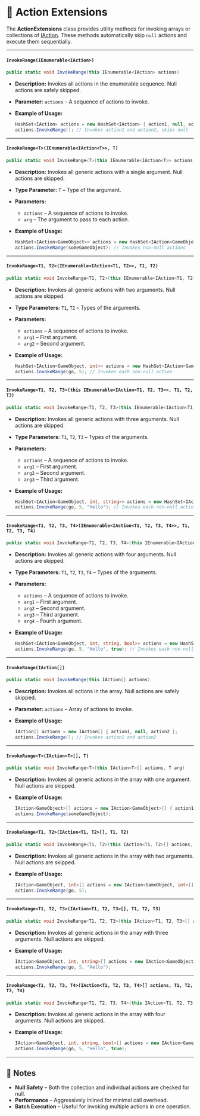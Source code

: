 # 🧩 Action Extensions

The **ActionExtensions** class provides utility methods for invoking arrays or collections of [IAction](IActions.md). These methods automatically skip `null` actions and execute them sequentially.

---

#### `InvokeRange(IEnumerable<IAction>)`
```csharp
public static void InvokeRange(this IEnumerable<IAction> actions)
```
- **Description:** Invokes all actions in the enumerable sequence. Null actions are safely skipped.
- **Parameter:** `actions` – A sequence of actions to invoke.
- **Example of Usage:**

  ```csharp
  HashSet<IAction> actions = new HashSet<IAction> { action1, null, action2 };
  actions.InvokeRange(); // Invokes action1 and action2, skips null
  ```  

---

#### `InvokeRange<T>(IEnumerable<IAction<T>>, T)`
```csharp
public static void InvokeRange<T>(this IEnumerable<IAction<T>> actions, T arg)
```
- **Description:** Invokes all generic actions with a single argument. Null actions are skipped.
- **Type Parameter:** `T` – Type of the argument.
- **Parameters:**
    - `actions` – A sequence of actions to invoke.
    - `arg` – The argument to pass to each action.
- **Example of Usage:**
  
  ```csharp
  HashSet<IAction<GameObject>> actions = new HashSet<IAction<GameObject>> { action1, null };
  actions.InvokeRange(someGameObject); // Invokes non-null actions
  ```

---

#### `InvokeRange<T1, T2>(IEnumerable<IAction<T1, T2>>, T1, T2)`
```csharp
public static void InvokeRange<T1, T2>(this IEnumerable<IAction<T1, T2>> actions, T1 arg1, T2 arg2)
```
- **Description:** Invokes all generic actions with two arguments. Null actions are skipped.
- **Type Parameters:** `T1`, `T2` – Types of the arguments.
- **Parameters:**
    - `actions` – A sequence of actions to invoke.
    - `arg1` – First argument.
    - `arg2` – Second argument.
- **Example of Usage:**
  
  ```csharp
  HashSet<IAction<GameObject, int>> actions = new HashSet<IAction<GameObject, int>> { action1, action2 };
  actions.InvokeRange(go, 5); // Invokes each non-null action
  ```

---

#### `InvokeRange<T1, T2, T3>(this IEnumerable<IAction<T1, T2, T3>>, T1, T2, T3)`
```csharp
public static void InvokeRange<T1, T2, T3>(this IEnumerable<IAction<T1, T2, T3>> actions, T1 arg1, T2 arg2, T3 arg3)
```
- **Description:** Invokes all generic actions with three arguments. Null actions are skipped.
- **Type Parameters:** `T1`, `T2`, `T3` – Types of the arguments.
- **Parameters:**
    - `actions` – A sequence of actions to invoke.
    - `arg1` – First argument.
    - `arg2` – Second argument.
    - `arg3` – Third argument.
- **Example of Usage:**
  
  ```csharp
  HashSet<IAction<GameObject, int, string>> actions = new HashSet<IAction<GameObject, int, string>> { action1 };
  actions.InvokeRange(go, 5, "Hello"); // Invokes each non-null action
  ```

---

#### `InvokeRange<T1, T2, T3, T4>(IEnumerable<IAction<T1, T2, T3, T4>>, T1, T2, T3, T4)`
```csharp
public static void InvokeRange<T1, T2, T3, T4>(this IEnumerable<IAction<T1, T2, T3, T4>> actions, T1 arg1, T2 arg2, T3 arg3, T4 arg4)
```
- **Description:** Invokes all generic actions with four arguments. Null actions are skipped.
- **Type Parameters:** `T1`, `T2`, `T3`, `T4` – Types of the arguments.
- **Parameters:**
    - `actions` – A sequence of actions to invoke.
    - `arg1` – First argument.
    - `arg2` – Second argument.
    - `arg3` – Third argument.
    - `arg4` – Fourth argument.
- **Example of Usage:**
    
    ```csharp
    HashSet<IAction<GameObject, int, string, bool>> actions = new HashSet<IAction<GameObject, int, string, bool>> { action1 };
    actions.InvokeRange(go, 5, "Hello", true); // Invokes each non-null action
    ```

---

#### `InvokeRange(IAction[])`
```csharp
public static void InvokeRange(this IAction[] actions)
```
- **Description:** Invokes all actions in the array. Null actions are safely skipped.
- **Parameter:** `actions` – Array of actions to invoke.
- **Example of Usage:**

  ```csharp
  IAction[] actions = new IAction[] { action1, null, action2 };
  actions.InvokeRange(); // Invokes action1 and action2
  ```  

---

#### `InvokeRange<T>(IAction<T>[], T)`
```csharp
public static void InvokeRange<T>(this IAction<T>[] actions, T arg)
```
- **Description:** Invokes all generic actions in the array with one argument. Null actions are skipped.
- **Example of Usage:**
  
  ```csharp
  IAction<GameObject>[] actions = new IAction<GameObject>[] { action1, null };
  actions.InvokeRange(someGameObject);
  ```
---

#### `InvokeRange<T1, T2>(IAction<T1, T2>[], T1, T2)`
```csharp
public static void InvokeRange<T1, T2>(this IAction<T1, T2>[] actions, T1 arg1, T2 arg2)
```
- **Description:** Invokes all generic actions in the array with two arguments. Null actions are skipped.
- **Example of Usage:**

    ```csharp
    IAction<GameObject, int>[] actions = new IAction<GameObject, int>[] { action1, action2 };
    actions.InvokeRange(go, 5);
    ```
---

#### `InvokeRange<T1, T2, T3>(IAction<T1, T2, T3>[], T1, T2, T3)`
```csharp
public static void InvokeRange<T1, T2, T3>(this IAction<T1, T2, T3>[] actions, T1 arg1, T2 arg2, T3 arg3)
```
- **Description:** Invokes all generic actions in the array with three arguments. Null actions are skipped.
- **Example of Usage:**

  ```csharp
  IAction<GameObject, int, string>[] actions = new IAction<GameObject, int, string>[] { action1 };
  actions.InvokeRange(go, 5, "Hello");
  ```

---

#### `InvokeRange<T1, T2, T3, T4>(IAction<T1, T2, T3, T4>[] actions, T1, T2, T3, T4)`
```csharp
public static void InvokeRange<T1, T2, T3, T4>(this IAction<T1, T2, T3, T4>[] actions, T1 arg1, T2 arg2, T3 arg3, T4 arg4)
```
- **Description:** Invokes all generic actions in the array with four arguments. Null actions are skipped.
- **Example of Usage:**

  ```csharp
  IAction<GameObject, int, string, bool>[] actions = new IAction<GameObject, int, string, bool>[] { action1 };
  actions.InvokeRange(go, 5, "Hello", true);
  ```

---

## 📝 Notes
- **Null Safety** – Both the collection and individual actions are checked for null.
- **Performance** – Aggressively inlined for minimal call overhead.
- **Batch Execution** – Useful for invoking multiple actions in one operation.